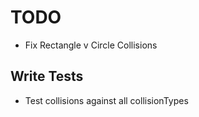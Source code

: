 # TODO
- Fix Rectangle v Circle Collisions

## Write Tests
- Test collisions against all collisionTypes